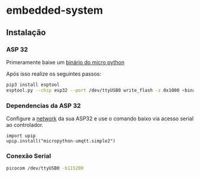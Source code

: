 # embedded-system

## Instalação

### ASP 32

Primeramente baixe um [binário do micro python](https://micropython.org/download/esp32/)

Após isso realize os seguintes passos:

```bash
pip3 install esptool
esptool.py --chip esp32 --port /dev/ttyUSB0 write_flash -z 0x1000 <binary path>
```


### Dependencias da ASP 32

Configure a [network](http://docs.micropython.org/en/latest/esp32/quickref.html#networking) da sua ASP32 e use o comando baixo via acesso 
serial ao controlador.

```python3
import upip
upip.install("micropython-umqtt.simple2")
```

### Conexão Serial

```bash
picocom /dev/ttyUSB0 -b115200
```


